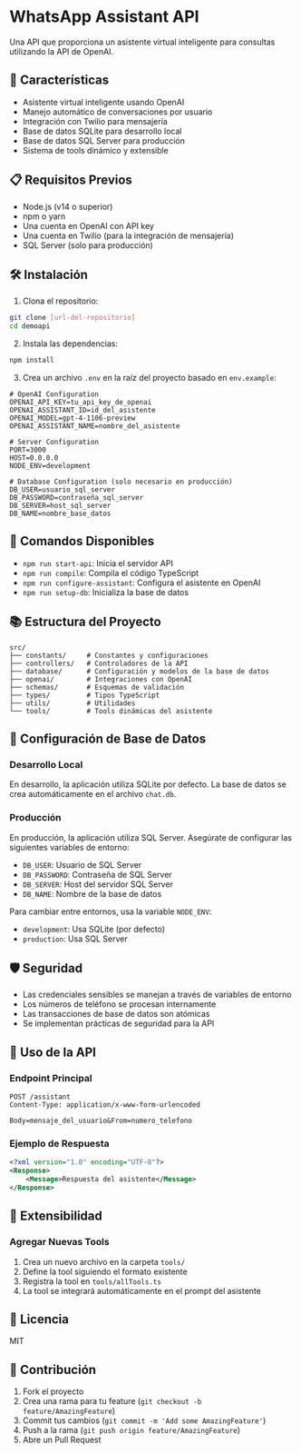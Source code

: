 # WhatsApp Assistant API

Una API que proporciona un asistente virtual inteligente para consultas utilizando la API de OpenAI.

## 🚀 Características

- Asistente virtual inteligente usando OpenAI
- Manejo automático de conversaciones por usuario
- Integración con Twilio para mensajería
- Base de datos SQLite para desarrollo local
- Base de datos SQL Server para producción
- Sistema de tools dinámico y extensible

## 📋 Requisitos Previos

- Node.js (v14 o superior)
- npm o yarn
- Una cuenta en OpenAI con API key
- Una cuenta en Twilio (para la integración de mensajería)
- SQL Server (solo para producción)

## 🛠️ Instalación

1. Clona el repositorio:
```bash
git clone [url-del-repositorio]
cd demoapi
```

2. Instala las dependencias:
```bash
npm install
```

3. Crea un archivo `.env` en la raíz del proyecto basado en `env.example`:
```env
# OpenAI Configuration
OPENAI_API_KEY=tu_api_key_de_openai
OPENAI_ASSISTANT_ID=id_del_asistente
OPENAI_MODEL=gpt-4-1106-preview
OPENAI_ASSISTANT_NAME=nombre_del_asistente

# Server Configuration
PORT=3000
HOST=0.0.0.0
NODE_ENV=development

# Database Configuration (solo necesario en producción)
DB_USER=usuario_sql_server
DB_PASSWORD=contraseña_sql_server
DB_SERVER=host_sql_server
DB_NAME=nombre_base_datos
```

## 🚀 Comandos Disponibles

- `npm run start-api`: Inicia el servidor API
- `npm run compile`: Compila el código TypeScript
- `npm run configure-assistant`: Configura el asistente en OpenAI
- `npm run setup-db`: Inicializa la base de datos

## 📚 Estructura del Proyecto

```
src/
├── constants/     # Constantes y configuraciones
├── controllers/   # Controladores de la API
├── database/      # Configuración y modelos de la base de datos
├── openai/        # Integraciones con OpenAI
├── schemas/       # Esquemas de validación
├── types/         # Tipos TypeScript
├── utils/         # Utilidades
└── tools/         # Tools dinámicas del asistente
```

## 🔧 Configuración de Base de Datos

### Desarrollo Local
En desarrollo, la aplicación utiliza SQLite por defecto. La base de datos se crea automáticamente en el archivo `chat.db`.

### Producción
En producción, la aplicación utiliza SQL Server. Asegúrate de configurar las siguientes variables de entorno:
- `DB_USER`: Usuario de SQL Server
- `DB_PASSWORD`: Contraseña de SQL Server
- `DB_SERVER`: Host del servidor SQL Server
- `DB_NAME`: Nombre de la base de datos

Para cambiar entre entornos, usa la variable `NODE_ENV`:
- `development`: Usa SQLite (por defecto)
- `production`: Usa SQL Server

## 🛡️ Seguridad

- Las credenciales sensibles se manejan a través de variables de entorno
- Los números de teléfono se procesan internamente
- Las transacciones de base de datos son atómicas
- Se implementan prácticas de seguridad para la API

## 📝 Uso de la API

### Endpoint Principal
```http
POST /assistant
Content-Type: application/x-www-form-urlencoded

Body=mensaje_del_usuario&From=numero_telefono
```

### Ejemplo de Respuesta
```xml
<?xml version="1.0" encoding="UTF-8"?>
<Response>
    <Message>Respuesta del asistente</Message>
</Response>
```

## 🔄 Extensibilidad

### Agregar Nuevas Tools
1. Crea un nuevo archivo en la carpeta `tools/`
2. Define la tool siguiendo el formato existente
3. Registra la tool en `tools/allTools.ts`
4. La tool se integrará automáticamente en el prompt del asistente

## 📄 Licencia

MIT

## 👥 Contribución

1. Fork el proyecto
2. Crea una rama para tu feature (`git checkout -b feature/AmazingFeature`)
3. Commit tus cambios (`git commit -m 'Add some AmazingFeature'`)
4. Push a la rama (`git push origin feature/AmazingFeature`)
5. Abre un Pull Request 